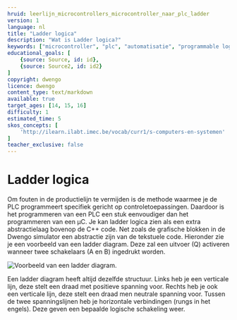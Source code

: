 ```yaml
---
hruid: leerlijn_microcontrollers_microcontroller_naar_plc_ladder
version: 1
language: nl
title: "Ladder logica"
description: "Wat is Ladder logica?"
keywords: ["microcontroller", "plc", "automatisatie", "programmable logic controller", "µC", "ladder"]
educational_goals: [
    {source: Source, id: id}, 
    {source: Source2, id: id2}
]
copyright: dwengo
licence: dwengo
content_type: text/markdown
available: true
target_ages: [14, 15, 16]
difficulty: 1
estimated_time: 5
skos_concepts: [
    'http://ilearn.ilabt.imec.be/vocab/curr1/s-computers-en-systemen'
]
teacher_exclusive: false
---
```


# Ladder logica

Om fouten in de productielijn te vermijden is de methode waarmee je de PLC programmeert specifiek gericht op controletoepassingen. Daardoor is het programmeren  van een PLC een stuk eenvoudiger dan het programmeren van een µC. Je kan ladder logica zien als een extra abstractielaag bovenop de C++ code. Net zoals de grafische blokken in de Dwengo simulator een abstractie zijn van de tekstuele code. Hieronder zie je een voorbeeld van een ladder diagram. Deze zal een uitvoer (Q) activeren wanneer twee schakelaars (A en B) ingedrukt worden.

![Voorbeeld van een ladder diagram.](images/sample.png "Voorbeeld van een ladder diagram.")


Een ladder diagram heeft altijd dezelfde structuur. Links heb je een verticale lijn, deze stelt een draad met positieve spanning voor. Rechts heb je ook een verticale lijn, deze stelt een draad men neutrale spanning voor. Tussen de twee spanningslijnen heb je horizontale verbindingen (rungs in het engels). Deze geven een bepaalde logische schakeling weer.

